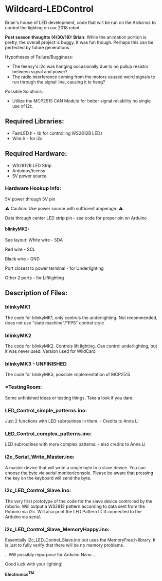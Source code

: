 # Wildcard-LEDControl
Brian's house of LED development, code that will be run on the Arduinos to control the lighting on our 2018 robot. 


<b>Post season thoughts (4/30/18): Brian:</b> While the animation portion is pretty, the overall project is buggy. It was fun though. Perhaps this can be perfected by future generations. 

Hypotheses of Failure/Bugginess:
- The teensy's i2c was hanging occasionally due to no pullup resistor between signal and power?
- The radio interference coming from the motors caused weird signals to run through the signal line, causing it to hang?

Possible Solutions:
- Utilize the MCP2515 CAN Module for better signal reliability no single use of i2c.

## Required Libraries:
- FastLED.h - lib for controlling WS2812B LEDs
- Wire.h - for i2c

## Required Hardware:
- WS2812B LED Strip
- Arduinos/teensy
- 5V power source

### Hardware Hookup Info:
5V power through 5V pin

:warning: Caution: Use power source with sufficient amperage. :warning:

Data through center LED strip pin - see code for proper pin on Arduino

#### blinkyMK2:
See layout: 
White wire - SDA

Red wire - SCL

Black wire - GND


Port closest to power terminal - for Underlighting

Other 2 ports - for Liftlighting

## Description of Files:

### blinkyMK1 
The code for blinkyMK1, only controls the underlighting. Not recommended, does not use "state machine"/"FPS" control style

### blinkyMK2
The code for blinkyMK2. Controls lift lighting. Can control underlighting, but it was never used. Version used for WildCard

### blinkyMK3 - UNFINISHED
The code for blinkyMK3, possible implementation of MCP2515

### *TestingRoom:
Some unfinished ideas or testing things. Take a look if you dare.

### LED_Control_simple_patterns.ino:
Just 2 functions with LED subroutines in them. - Credits to Anna Li

### LED_Control_complex_patterns.ino:
LED subroutines with more complex patterns. - also credits to Anna Li

### i2c_Serial_Write_Master.ino:
A master device that will write a single byte to a slave device. You can choose the byte via serial monitor/console. Please be aware that pressing the key on the keyboard will send the byte.

### i2c_LED_Control_Slave.ino:
The very first prototype of the code for the slave device controlled by the roborio. Will output a WS2812 pattern according to data sent from the Roborio via i2c. Will also print the LED Pattern ID if connected to the Arduino via serial.

### i2c_LED_Control_Slave_MemoryHappy.ino:
Essentially i2c_LED_Control_Slave.ino but uses the MemoryFree.h library. It is just to fully verify that there will be no memory problems.

...Will possibly repurpose for Arduino Nano...

Good luck with your lighting!





<b>Electronics<sup>TM</sup></b>
